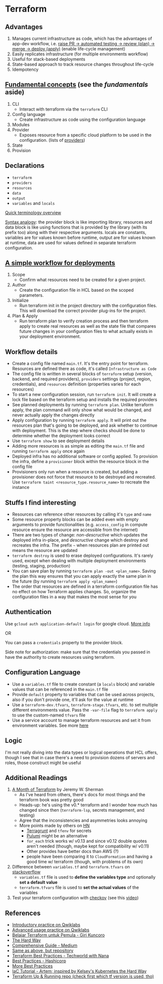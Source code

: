 # Terraform

## Advantages

1. Manages current infrastructure as code, which has the advantages of app-dev workflow, i.e. [raise PR -> automated testing -> review (plan) -> merge -> deploy (apply)](https://youtu.be/Ce4Q1xLDNjE) (enable life-cycle management)
2. Easily replicates infrastructure (for multiple environments workflow)
3. Useful for stack-based deployments
4. State-based approach to track resource changes throughout life-cycle
5. Idempotency

## [Fundamental concepts](https://learn.hashicorp.com/collections/terraform/cli) (see the *fundamentals* aside)

1. CLI
    - Interact with terraform via the `terraform` CLI
2. Config language
    - Create infrastructure as code using the configuration language 
3. Modules
4. Provider
    - Exposes resource from a specific cloud platform to be used in the configuration. (lists of [providers](https://registry.terraform.io/browse/providers))
5. State
6. Provision

## Declarations

- `terraform`
- `providers`
- `resources`
- `data`
- `output`
- `variables` and `locals`

[Quick terminology overview](https://github.com/AdminTurnedDevOps/Terraform-The-Hard-Way/blob/main/The-Basics/terraform-theory.md)

[Syntax analogy](https://youtu.be/9zhdCehQWRk?t=410): the provider block is like importing library, resources and data block is like using functions that is provided by the library (with its prefix too) along with their respective arguments. locals are constants, variables are for values known before runtime, output are for values known at runtime, data are used for values defined in separate terraform configuration.

## [A simple workflow for deployments](https://www.cloudskillsboost.google/focuses/15842?parent=catalog)

1. Scope
    - Confirm what resources need to be created for a given project.
2. Author
    - Create the configuration file in HCL based on the scoped parameters.
3. Initialize
    - Run terraform init in the project directory with the configuration files. This will download the correct provider plug-ins for the project.
4. Plan & Apply
    - Run terraform plan to verify creation process and then terraform apply to create real resources as well as the state file that compares future changes in your configuration files to what actually exists in your deployment environment.

## Workflow details

- Create a config file named `main.tf`. It's the entry point for terraform. Resources are defined there as code, it's called `Infrastructure as Code`
- The config file is written in several blocks of `terraform` setup (version, backend, and required providers), `providers` settings (project, region, credentials), and `resources` definition (properties varies for each resources)
- To start a new configuration session, run `terraform init`. It will create a lock file based on the terraform setup and installs the required providers
- See planned deployments by running `terraform plan`. Unlike terraform apply, the plan command will only show what would be changed, and never actually apply the changes directly
- Apply configuration by running `terraform apply`. It will print out the resources plan that's going to be deployed, and ask whether to continue with deployment. This is the step where checks should be done to determine whether the deployment looks correct
- Use `terraform show` to see deployment details
- Adding more resources is as simple as editing the `main.tf` file and running `terraform apply` once again
- Deployed infra has no additional software or config applied. To provision the infra, define a `provisioner` block within the resource block in the config file
- Provisioners only run when a resource is created, but adding a provisioner does not force that resource to be destroyed and recreated. Use `terraform taint <resource_type.resource_name>` to recreate the instance

## Stuffs I find interesting

- Resources can reference other resources by calling it's `type` and `name`
- Some resource property blocks can be added even with empty arguments to provide functionalities (e.g. `access_config` in compute resource ensure the resource are accessible from the internet)
- There are two types of change: *non-descructive* which updates the deployed infra in-place, and *descructive* change which destroy and recreates the infra. The prefix `~` when resources plan are printed out means the resource are updated
- `terraform destroy` is used to erase deployed configurations. It's rarely used, except when dealing with multiple deployment environments (testing, staging, production)
- You can save plan by running `terraform plan -out <plan_name>`. Saving the plan this way ensures that you can apply exactly the same plan in the future (by running `terraform apply <plan_name>`)
- The order that resources are defined in a terraform configuration file has no effect on how Terraform applies changes. So, organize the configuration files in a way that makes the most sense for you

## Authentication

Use `gcloud auth application-default login` for google cloud. [More info](https://registry.terraform.io/providers/hashicorp/google/latest/docs/guides/provider_reference#primary-authentication)

OR

You can pass a `credentials` property to the provider block.

Side note for authorization: make sure that the credentials you passed in have the authority to create resources using terraform.

## Configuration Language

- Use a `variables.tf` file to create constant (a `locals` block) and variable values that can be referenced in the `main.tf` file
- Provide `default` property to variables that can be used across projects, also if you don't provide one, it'll ask for the value at runtime
- Use a `terraform-dev.tfvars`, `terraform-stage.tfvars`, etc. to set multiple different environments value. Pass the `-var-file` flag to `terraform apply` to use the custom-named `tfvars` file
- Use a service account to manage terraform resources and set it from environment variables. See more [here](https://youtu.be/ObAF5VUbagg)

## Logic

I'm not really diving into the data types or logical operations that HCL offers, though I see that in case there's a need to provision dozens of servers and roles, those construct might be useful

## Additional Readings

1. [A Month of Terraform](https://jeremywsherman.com/blog/2020/11/21/a-month-of-terraform/) by Jeremy W. Sherman
    - As I've heard from others, there's docs for most things and the terraform book was pretty good
    - Heads-up: he's using the v0.\* terraform and I wonder how much has changed since then (`terraform-lsp`, secrets management, and testing)
    - Agree that the inconsistencies and asymmetries looks annoying
    - More points made by others on [HN](https://news.ycombinator.com/item?id=25180355)
        - [Terragrunt](https://github.com/gruntwork-io/terragrunt) and `tfenv` for secrets
        - [Pulumi](https://github.com/pulumi/pulumi) might be an alternative
        - `for_each` trick works w/ v0.13 and since v0.12 double quotes aren't needed (though, maybe kept for compatibility w/ v0.11)
        - Other provides have better docs than AWS (?)
        - people have been comparing it to `CloudFormation` and having a good time w/ terraform (though, with problems of its own)
2. Difference between `variables.tf` and `terraform.tfvars` on [stackoverflow](https://stackoverflow.com/a/56099677/8996974)
    - `variables.tf` file is used to **define the variables type** and optionally **set a default value**
    - `terraform.tfvars` file is used to **set the actual values** of the variables
3. Test your terraform configuration with [checkov](https://github.com/bridgecrewio/checkov) (see this [video](https://youtu.be/Nx4NFQhXgE4))

## References

- [Introductory practice on Qwiklabs](https://www.cloudskillsboost.google/quests/159)
- [Advanced usage practice on Qwiklabs](https://www.cloudskillsboost.google/quests/44)
- [Belajar Terraform untuk Pemula - Giri Kuncoro](https://youtube.com/playlist?list=PL4SGTPmSY0qngs44Ssc0RHO9h4fmZ9JUb)
- [The Hard Way](https://github.com/AdminTurnedDevOps/Terraform-The-Hard-Way)
- [Comprehensive Guide - Medium](https://blog.gruntwork.io/a-comprehensive-guide-to-terraform-b3d32832baca)
- [Same as above, but repository](https://github.com/gruntwork-io/intro-to-terraform)
- [Terraform Best Practices - Techworld with Nana](https://www.youtube.com/watch?v=gxPykhPxRW0) 
- [Best Practices - Hashicorp](https://youtu.be/9c0s93GcXVw) 
- [More Best Practices](https://github.com/antonbabenko/terraform-best-practices) 
- [IaC Tutorial - Artem; inspired by Kelsey's Kubernetes the Hard Way](https://github.com/Artemmkin/infrastructure-as-code-tutorial) 
- [Terraform Up & Running repo (check first which tf version is used, tho)](https://github.com/brikis98/terraform-up-and-running-code/tree/3rd-edition) 
